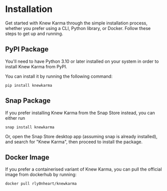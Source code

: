 # Installation

Get started with Knew Karma through the simple installation process, whether you prefer using a CLI, Python library,
or Docker. Follow these steps to get up and running.

## PyPI Package

You'll need to have Python 3.10 or later installed on your system in order to install Knew Karma from PyPI.

You can install it by running the following command:

```commandline
pip install knewkarma
```

## Snap Package

If you prefer installing Knew Karma from the Snap Store instead, you can either run

```commandline
snap install knewkarma
```

Or, open the Snap Store desktop app (assuming snap is already installed), and search for "Knew Karma", then proceed to
install the
package.

## Docker Image

If you prefer a containerised variant of Knew Karma, you can pull the official image from dockerhub by running:

```commandline
docker pull rly0nheart/knewkarma
```